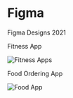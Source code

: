 # Figma
Figma Designs 2021

Fitness App  

![Fitness Apps](https://user-images.githubusercontent.com/68694845/134776770-a221b8bb-a70b-46c1-b6f4-e7652a97ce89.jpg)

Food Ordering App

![Food App](https://user-images.githubusercontent.com/68694845/134776998-15edcbac-b5c5-4912-b271-0839d9ddb9bc.jpg)

